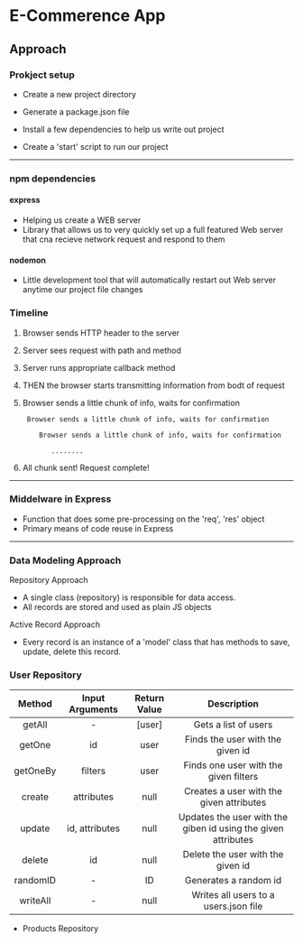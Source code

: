 # E-Commerence App

## Approach

### Prokject setup

- Create a new project directory

- Generate a package.json file

- Install a few dependencies to help us write out project

- Create a 'start' script to run our project

---

### npm dependencies

#### express

- Helping us create a WEB server
- Library that allows us to very quickly set up a full featured Web server that cna recieve network request and respond to them

#### nodemon

- Little development tool that will automatically restart out Web server anytime our project file changes

### Timeline

1.  Browser sends HTTP header to the server
2.  Server sees request with path and method
3.  Server runs appropriate callback method
4.  THEN the browser starts transmitting information from bodt of request
5.  Browser sends a little chunk of info, waits for confirmation

         Browser sends a little chunk of info, waits for confirmation

            Browser sends a little chunk of info, waits for confirmation

               ........

6.  All chunk sent! Request complete!

---

### Middelware in Express

- Function that does some pre-processing on the 'req', 'res' object
- Primary means of code reuse in Express

---

### Data Modeling Approach

Repository Approach

- A single class (repository) is responsible for data access.
- All records are stored and used as plain JS objects

Active Record Approach

- Every record is an instance of a 'model' class that has methods to save, update, delete this record.

### User Repository

|  Method  | Input Arguments | Return Value |                          Description                          |
| :------: | :-------------: | :----------: | :-----------------------------------------------------------: |
|  getAll  |        -        |    [user]    |                     Gets a list of users                      |
|  getOne  |       id        |     user     |               Finds the user with the given id                |
| getOneBy |     filters     |     user     |             Finds one user with the given filters             |
|  create  |   attributes    |     null     |           Creates a user with the given attributes            |
|  update  | id, attributes  |     null     | Updates the user with the giben id using the given attributes |
|  delete  |       id        |     null     |               Delete the user with the given id               |
| randomID |        -        |      ID      |                     Generates a random id                     |
| writeAll |        -        |     null     |             Writes all users to a users.json file             |

- Products Repository
